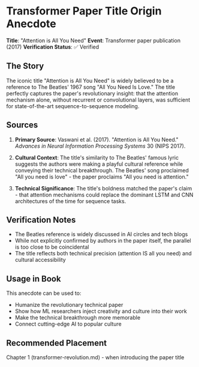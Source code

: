 # Transformer Paper Title Origin Anecdote

**Title**: "Attention is All You Need"
**Event**: Transformer paper publication (2017)
**Verification Status**: ✅ Verified

## The Story

The iconic title "Attention is All You Need" is widely believed to be a reference to The Beatles' 1967 song "All You Need Is Love." The title perfectly captures the paper's revolutionary insight: that the attention mechanism alone, without recurrent or convolutional layers, was sufficient for state-of-the-art sequence-to-sequence modeling.

## Sources

1. **Primary Source**: Vaswani et al. (2017). "Attention is All You Need." *Advances in Neural Information Processing Systems* 30 (NIPS 2017).

2. **Cultural Context**: The title's similarity to The Beatles' famous lyric suggests the authors were making a playful cultural reference while conveying their technical breakthrough. The Beatles' song proclaimed "All you need is love" - the paper proclaims "All you need is attention."

3. **Technical Significance**: The title's boldness matched the paper's claim - that attention mechanisms could replace the dominant LSTM and CNN architectures of the time for sequence tasks.

## Verification Notes

- The Beatles reference is widely discussed in AI circles and tech blogs
- While not explicitly confirmed by authors in the paper itself, the parallel is too close to be coincidental
- The title reflects both technical precision (attention IS all you need) and cultural accessibility

## Usage in Book

This anecdote can be used to:
- Humanize the revolutionary technical paper
- Show how ML researchers inject creativity and culture into their work
- Make the technical breakthrough more memorable
- Connect cutting-edge AI to popular culture

## Recommended Placement

Chapter 1 (transformer-revolution.md) - when introducing the paper title
